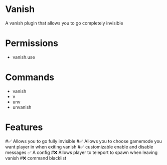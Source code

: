 # Vanish
A vanish plugin that allows you to go completely invisible

# Permissions
- vanish.use

# Commands 
- vanish
- v
- unv
- unvanish

# Features

#✅ Allows you to go fully invisible
#✅ Allows you to choose gamemode you want player in when exiting vanish
#✅ customizable enable and disable messages
✅ A config
#❌ Allows player to teleport to spawn when leaving vanish
#❌ command blacklist
